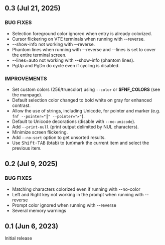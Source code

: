 ## 0.3 (Jul 21, 2025)

### BUG FIXES
* Selection foreground color ignored when entry is already colorized.
* Cursor flickering on VTE terminals when running with --reverse.
* --show-info not working with --reverse.
* Phantom lines when running with --reverse and --lines is set to cover the entire terminal screen.
* --lines=auto not working with --show-info (phantom lines).
* PgUp and PgDn do cycle even if cycling is disabled.

### IMPROVEMENTS
* Set custom colors (256/truecolor) using `--color` or **$FNF_COLORS** (see the manpage).
* Default selection color changed to bold white on gray for enhanced contrast.
* Allow the use of strings, including Unicode, for pointer and marker (e.g. `fnf --pointer="┃" --pointer="✔"`).
* Default to Unicode decorations (disable with `--no-unicode`).
* Add `--print-null` (print output delimited by NUL characters).
* Minimize screen flickering.
* Add `--no-sort` option to get unsorted results.
* Use <kbd>Shift-TAB</kbd> (btab) to (un)mark the current item and select the previous item.

## 0.2 (Jul 9, 2025)

### BUG FIXES
* Matching characters colorized even if running with --no-color
* Left and Right key not working in the prompt when running with --reverse
* Prompt color ignored when running with --reverse
* Several memory warnings

## 0.1 (Jun 6, 2023)

Initial release
